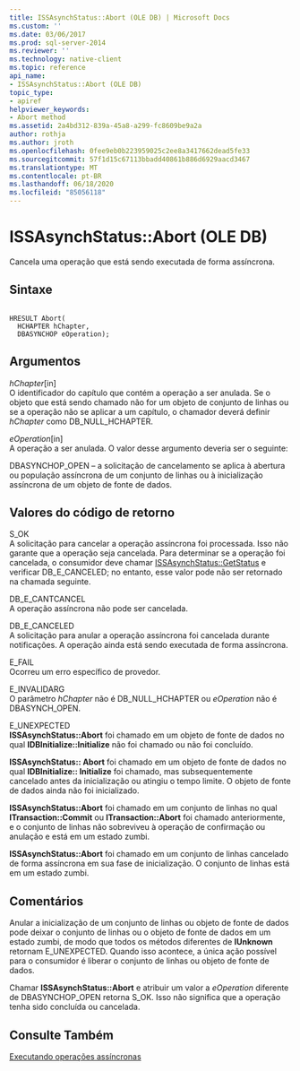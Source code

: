 ```yaml
---
title: ISSAsynchStatus::Abort (OLE DB) | Microsoft Docs
ms.custom: ''
ms.date: 03/06/2017
ms.prod: sql-server-2014
ms.reviewer: ''
ms.technology: native-client
ms.topic: reference
api_name:
- ISSAsynchStatus::Abort (OLE DB)
topic_type:
- apiref
helpviewer_keywords:
- Abort method
ms.assetid: 2a4bd312-839a-45a8-a299-fc8609be9a2a
author: rothja
ms.author: jroth
ms.openlocfilehash: 0fee9eb0b223959025c2ee8a3417662dead5fe33
ms.sourcegitcommit: 57f1d15c67113bbadd40861b886d6929aacd3467
ms.translationtype: MT
ms.contentlocale: pt-BR
ms.lasthandoff: 06/18/2020
ms.locfileid: "85056118"
---
```

# <a name="issasynchstatusabort-ole-db"></a>ISSAsynchStatus::Abort (OLE DB)
  Cancela uma operação que está sendo executada de forma assíncrona.  
  
## <a name="syntax"></a>Sintaxe  
  
```  
  
HRESULT Abort(  
  HCHAPTER hChapter,  
  DBASYNCHOP eOperation);  
```  
  
## <a name="arguments"></a>Argumentos  
 *hChapter*[in]  
 O identificador do capítulo que contém a operação a ser anulada. Se o objeto que está sendo chamado não for um objeto de conjunto de linhas ou se a operação não se aplicar a um capítulo, o chamador deverá definir *hChapter* como DB_NULL_HCHAPTER.  
  
 *eOperation*[in]  
 A operação a ser anulada. O valor desse argumento deveria ser o seguinte:  
  
 DBASYNCHOP_OPEN – a solicitação de cancelamento se aplica à abertura ou população assíncrona de um conjunto de linhas ou à inicialização assíncrona de um objeto de fonte de dados.  
  
## <a name="return-code-values"></a>Valores do código de retorno  
 S_OK  
 A solicitação para cancelar a operação assíncrona foi processada. Isso não garante que a operação seja cancelada. Para determinar se a operação foi cancelada, o consumidor deve chamar [ISSAsynchStatus::GetStatus](issasynchstatus-getstatus-ole-db.md) e verificar DB_E_CANCELED; no entanto, esse valor pode não ser retornado na chamada seguinte.  
  
 DB_E_CANTCANCEL  
 A operação assíncrona não pode ser cancelada.  
  
 DB_E_CANCELED  
 A solicitação para anular a operação assíncrona foi cancelada durante notificações. A operação ainda está sendo executada de forma assíncrona.  
  
 E_FAIL  
 Ocorreu um erro específico de provedor.  
  
 E_INVALIDARG  
 O parâmetro *hChapter* não é DB_NULL_HCHAPTER ou *eOperation* não é DBASYNCH_OPEN.  
  
 E_UNEXPECTED  
 **ISSAsynchStatus::Abort** foi chamado em um objeto de fonte de dados no qual **IDBInitialize::Initialize** não foi chamado ou não foi concluído.  
  
 **ISSAsynchStatus:: Abort** foi chamado em um objeto de fonte de dados no qual **IDBInitialize:: Initialize** foi chamado, mas subsequentemente cancelado antes da inicialização ou atingiu o tempo limite. O objeto de fonte de dados ainda não foi inicializado.  
  
 **ISSAsynchStatus::Abort** foi chamado em um conjunto de linhas no qual **ITransaction::Commit** ou **ITransaction::Abort** foi chamado anteriormente, e o conjunto de linhas não sobreviveu à operação de confirmação ou anulação e está em um estado zumbi.  
  
 **ISSAsynchStatus::Abort** foi chamado em um conjunto de linhas cancelado de forma assíncrona em sua fase de inicialização. O conjunto de linhas está em um estado zumbi.  
  
## <a name="remarks"></a>Comentários  
 Anular a inicialização de um conjunto de linhas ou objeto de fonte de dados pode deixar o conjunto de linhas ou o objeto de fonte de dados em um estado zumbi, de modo que todos os métodos diferentes de **IUnknown** retornam E_UNEXPECTED. Quando isso acontece, a única ação possível para o consumidor é liberar o conjunto de linhas ou objeto de fonte de dados.  
  
 Chamar **ISSAsynchStatus::Abort** e atribuir um valor a *eOperation* diferente de DBASYNCHOP_OPEN retorna S_OK. Isso não significa que a operação tenha sido concluída ou cancelada.  
  
## <a name="see-also"></a>Consulte Também  
 [Executando operações assíncronas](../native-client/features/performing-asynchronous-operations.md)  
  
  
